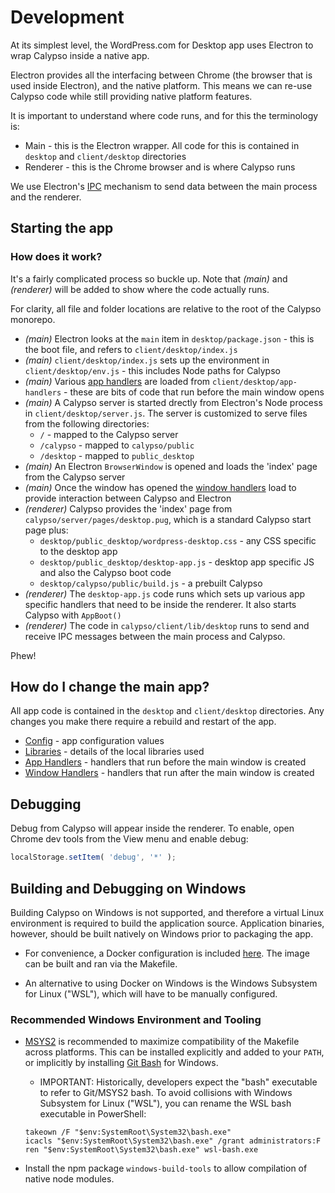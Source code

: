 # Development

At its simplest level, the WordPress.com for Desktop app uses Electron to wrap Calypso inside a native app.

Electron provides all the interfacing between Chrome (the browser that is used inside Electron), and the native platform. This means we can re-use Calypso code while still providing native platform features.

It is important to understand where code runs, and for this the terminology is:

- Main - this is the Electron wrapper. All code for this is contained in `desktop` and `client/desktop` directories
- Renderer - this is the Chrome browser and is where Calypso runs

We use Electron's [IPC](https://github.com/atom/electron/blob/master/docs/api/ipc-main.md) mechanism to send data between the main process and the renderer.

## Starting the app

### How does it work?

It's a fairly complicated process so buckle up. Note that *(main)* and *(renderer)* will be added to show where the code actually runs.

For clarity, all file and folder locations are relative to the root of the Calypso monorepo.

- *(main)* Electron looks at the `main` item in `desktop/package.json` - this is the boot file, and refers to `client/desktop/index.js`
- *(main)* `client/desktop/index.js` sets up the environment in `client/desktop/env.js` - this includes Node paths for Calypso
- *(main)* Various [app handlers](../../client/desktop/app-handlers/README.md) are loaded from `client/desktop/app-handlers` - these are bits of code that run before the main window opens
- *(main)* A Calypso server is started drectly from Electron's Node process in `client/desktop/server.js`. The server is customized to serve files from the following directories:
  - `/` - mapped to the Calypso server
  - `/calypso` - mapped to `calypso/public`
  - `/desktop` - mapped to `public_desktop`
- *(main)* An Electron `BrowserWindow` is opened and loads the 'index' page from the Calypso server
- *(main)* Once the window has opened the [window handlers](../../client/desktop/window-handlers/README.md) load to provide interaction between Calypso and Electron
- *(renderer)* Calypso provides the 'index' page from `calypso/server/pages/desktop.pug`, which is a standard Calypso start page plus:
  - `desktop/public_desktop/wordpress-desktop.css` - any CSS specific to the desktop app
  - `desktop/public_desktop/desktop-app.js` - desktop app specific JS and also the Calypso boot code
  - `desktop/calypso/public/build.js` - a prebuilt Calypso
- *(renderer)* The `desktop-app.js` code runs which sets up various app specific handlers that need to be inside the renderer. It also starts Calypso with `AppBoot()`
- *(renderer)* The code in `calypso/client/lib/desktop` runs to send and receive IPC messages between the main process and Calypso.

Phew!

## How do I change the main app?

All app code is contained in the `desktop` and `client/desktop` directories. Any changes you make there require a rebuild and restart of the app.

- [Config](../desktop-config/README.md) - app configuration values
- [Libraries](../../client/desktop/lib/README.md) - details of the local libraries used
- [App Handlers](../../client/desktop/app-handlers/README.md) - handlers that run before the main window is created
- [Window Handlers](../../client/desktop/window-handlers/README.md) - handlers that run after the main window is created

## Debugging

Debug from Calypso will appear inside the renderer. To enable, open Chrome dev tools from the View menu and enable debug:

```js
localStorage.setItem( 'debug', '*' );
```

## Building and Debugging on Windows

Building Calypso on Windows is not supported, and therefore a virtual Linux environment is required to build the application source. Application binaries, however, should be built natively on Windows prior to packaging the app.

- For convenience, a Docker configuration is included [here](../Dockerfile). The image can be built and ran via the Makefile.

- An alternative to using Docker on Windows is the Windows Subsystem for Linux ("WSL"), which will have to be manually configured.

### Recommended Windows Environment and Tooling

- [MSYS2](https://www.msys2.org/) is recommended to maximize compatibility of the Makefile across platforms. This can be installed explicitly and added to your `PATH`, or implicitly by installing [Git Bash](https://gitforwindows.org/) for Windows.

  - IMPORTANT: Historically, developers expect the "bash" executable to refer to Git/MSYS2 bash. To avoid collisions with Windows Subsystem for Linux ("WSL"), you can rename the WSL bash executable in PowerShell:

  ```
  takeown /F "$env:SystemRoot\System32\bash.exe"
  icacls "$env:SystemRoot\System32\bash.exe" /grant administrators:F
  ren "$env:SystemRoot\System32\bash.exe" wsl-bash.exe
  ```

- Install the npm package `windows-build-tools` to allow compilation of native node modules.
